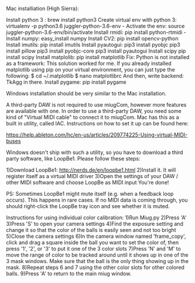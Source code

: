 

Mac installiation (High Sierra):

Install python 3 : 
brew install python3
Create virtual env with python 3:
		virtualenv -p python3.6 juggler-python-3.6-env
     -	Activate the env:
		source juggler-python-3.6-env/bin/activate
Install rmidi:
		 pip install python-rtmidi
     -      Install numpy:
            	easy_install numpy
Install CV2:
		pip install opencv-python
Install imutils:
	pip install imutils
Install pyautogui:
	pip3 install pyobjc
	pip3 install pillow
	pip3 install pyobjc-core
	pip3 install pyautogui
Install scipy
	pip install scipy
Install matplolib:
	pip install matplotlib
             Fix: Python is not installed as a framework:
		This solution worked for me. If you already installed matplotlib using pip on your virtual environment, you can just type the following:
$ cd ~/.matplotlib $ nano matplotlibrc
And then, write backend: TkAgg in there. 
Install pygame:
	pip install pygame

Windows installation should be very similar to the Mac installation.



A third-party DAW is not required to use miugCom, however more features are available
with one. In order to use a third-party DAW, you need some kind of "Virtual MIDI cable" to 
connect it to miugCom. Mac has this as a built in utility, called IAC. Instructions
on how to set it up can be found here:

https://help.ableton.com/hc/en-us/articles/209774225-Using-virtual-MIDI-buses

Windows doesn't ship with such a utility, so you have to download a third 
party software, like LoopBe1. Please follow these steps:

1)Download LoopBe1: http://nerds.de/en/loopbe1.html
2)Install it. It will register itself as a virtual MIDI driver
3)Open the settings of your DAW / other MIDI software and choose LoopBe as MIDI input
You're done!

PS: Sometimes LoopBe1 might mute itself (e.g. when a feedback loop occurs). 
This happens in rare cases. If no MIDI data is coming through, you should right-click 
the LoopBe tray icon and see whether it is muted.

Instructions for using individual color calibration:
1)Run Miug.py
2)Press 'A'
3)Press 'S' to open your camera settings
4)Find the exposure setting and change it so that the color of the balls is easily seen and not too bright
5)Close the camera settings
6)In the camera window named 'frame_copy', click and drag a square inside the ball you want to set the color of, then press '1', '2', or '3' to put it one of the 3 color slots
7)Press 'N' and 'M' to move the range of color to be tracked around until it shows up in one of the 3 mask windows. Make sure that the ball is the only thing showing up in the mask.
8)Repeat steps 6 and 7 using the other color slots for other colored balls.
9)Press 'A' to return to the main miug window.